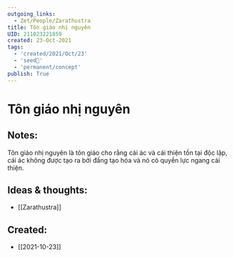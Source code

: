 ```yaml
---
outgoing_links:
  - Zet/People/Zarathustra
title: Tôn giáo nhị nguyên
UID: 211023221859
created: 23-Oct-2021
tags:
  - 'created/2021/Oct/23'
  - 'seed🥜'
  - 'permanent/concept'
publish: True
---
```

# Tôn giáo nhị nguyên

## Notes:
Tôn giáo nhị nguyên là tôn giáo cho rằng cái ác và cái thiện tồn tại độc lập, cái ác không được tạo ra bởi đấng tạo hóa và nó có quyền lực ngang cái thiện.

## Ideas & thoughts:
- [[Zarathustra]]



## Created:
- [[2021-10-23]]
